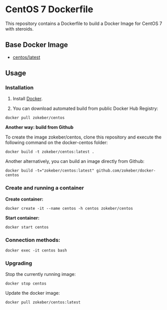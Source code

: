# CentOS 7 Dockerfile

This repository contains a Dockerfile to build a Docker Image for CentOS 7 with steroids.

## Base Docker Image

* [centos/latest](https://registry.hub.docker.com/_/centos/)

## Usage

### Installation

1. Install [Docker](https://www.docker.com/).

2. You can download automated build from public Docker Hub Registry:

```
docker pull zokeber/centos
```

**Another way: build from Github**

To create the image zokeber/centos, clone this repository and execute the following command on the docker-centos folder:

`docker build -t zokeber/centos:latest .`

Another alternatively, you can build an image directly from Github:

`docker build -t="zokeber/centos:latest" github.com/zokeber/docker-centos`


### Create and running a container

**Create container:**

```
docker create -it --name centos -h centos zokeber/centos
```

**Start container:**

```
docker start centos
```


### Connection methods:

```
docker exec -it centos bash
```


### Upgrading

Stop the currently running image:

```
docker stop centos
```


Update the docker image:

```
docker pull zokeber/centos:latest
```